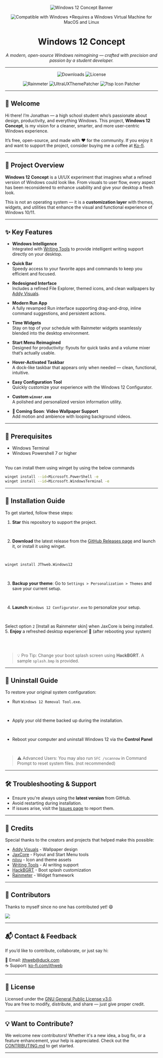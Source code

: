 <p align="center">
  <img src="banner.png" alt="Windows 12 Concept Banner">
</p>
<p align="center">
  <img src="compatible.png" alt="Compatible with Windows">
  *Requires a Windows Virtual Machine for MacOS and Linux
</p>

<h1 align="center">Windows 12 Concept</h1>
<p align="center"><em>A modern, open-source Windows reimagining — crafted with precision and passion by a student developer.</em></p>

---

<p align="center">
  <!-- Project Stats -->
  <img src="https://img.shields.io/github/downloads/jthweb/windows-12/total?style=flat-square&logo=github&color=success" alt="Downloads">
  <img src="https://img.shields.io/github/license/jthweb/windows-12?style=flat-square&logo=open-source-initiative&color=blue" alt="License">
</p>

<p align="center">
  <!-- Tools Used -->
  <img src="https://img.shields.io/badge/Rainmeter-Desktop%20Widgets-blue?style=flat-square&logo=rainmeter" alt="Rainmeter">
  <img src="https://img.shields.io/badge/UltraUXThemePatcher-Theme%20Support-orange?style=flat-square&logo=visual-studio-code" alt="UltraUXThemePatcher">
  <img src="https://img.shields.io/badge/7tsp-Icon%20Patcher-yellow?style=flat-square&logo=icons8" alt="7tsp Icon Patcher">
</p>

---

## 👋 Welcome

Hi there! I’m Jonathan — a high school student who’s passionate about design, productivity, and everything Windows. This project, **Windows 12 Concept**, is my vision for a cleaner, smarter, and more user-centric Windows experience.

It’s free, open-source, and made with ❤️ for the community. If you enjoy it and want to support the project, consider buying me a coffee at [Ko-fi](https://ko-fi.com/jthweb).

---

## 📍 Project Overview

**Windows 12 Concept** is a UI/UX experiment that imagines what a refined version of Windows could look like. From visuals to user flow, every aspect has been reconsidered to enhance usability and give your desktop a fresh look.

This is not an operating system — it is a **customization layer** with themes, widgets, and utilities that enhance the visual and functional experience of Windows 10/11.

---

## ✨ Key Features

- **Windows Intelligence**  
  Integrated with [Writing Tools](https://github.com/theJayTea/WritingTools) to provide intelligent writing support directly on your desktop.

- **Quick Bar**  
  Speedy access to your favorite apps and commands to keep you efficient and focused.

- **Redesigned Interface**  
  Includes a refined File Explorer, themed icons, and clean wallpapers by [Addy Visuals](https://youtube.com/@addyvisuals).

- **Modern Run App**  
  A fully revamped Run interface supporting drag-and-drop, inline command suggestions, and persistent actions.

- **Time Widgets**  
  Stay on top of your schedule with Rainmeter widgets seamlessly blended into the desktop environment.

- **Start Menu Reimagined**  
  Designed for productivity: flyouts for quick tasks and a volume mixer that’s actually usable.

- **Hover-Activated Taskbar**  
  A dock-like taskbar that appears only when needed — clean, functional, intuitive.

- **Easy Configuration Tool**  
  Quickly customize your experience with the Windows 12 Configurator.

- **Custom `winver.exe`**  
  A polished and personalized version information utility.

- **🎥 Coming Soon**: **Video Wallpaper Support**  
  Add motion and ambience with looping background videos.

---

## 📜 Prerequisites

- Windows Terminal
- Windows Powershell 7 or higher
<br>
You can install them using winget by using the below commands
<br>

```bash
winget install --id=Microsoft.PowerShell -e
winget install --id=Microsoft.WindowsTerminal -e
```

---

## 🚀 Installation Guide

To get started, follow these steps:

1. **Star** this repository to support the project.

<br>

2. **Download** the latest release from the [GitHub Releases page](https://github.com/jthweb/Windows-12/releases) and launch it, or install it using winget.

<br>

```bash
winget install JThweb.Windows12
```
<br>

3. **Backup your theme**: Go to `Settings > Personalization > Themes` and save your current setup.

<br>

4. **Launch** `Windows 12 Configurator.exe` to personalize your setup. 

<br>

Select option `2` [Install as Rainmeter skin] when JaxCore is being installed.
5. **Enjoy** a refreshed desktop experience! 🚀 (after rebooting your system)

<br>
<br>

> 💡 Pro Tip: Change your boot splash screen using **HackBGRT**. A sample `splash.bmp` is provided.

---

## 🔄 Uninstall Guide

To restore your original system configuration:

- Run `Windows 12 Removal Tool.exe`.

<br>

- Apply your old theme backed up during the installation.

<br>

- Reboot your computer and uninstall Windows 12 via the **Control Panel**

<br>

> ⚠️ Advanced Users: You may also run `SFC /scannow` in Command Prompt to reset system files. (not recommended)

---

## 🛠 Troubleshooting & Support

- Ensure you're always using the **latest version** from GitHub.
- Avoid restarting during installation.
- If issues arise, visit the [Issues page](https://github.com/jthweb/windows-12/issues) to report them.

---

## 🙌 Credits

Special thanks to the creators and projects that helped make this possible:

- [Addy Visuals](https://youtube.com/@addyvisuals) - Wallpaper design
- [JaxCore](https://github.com/jaxcore) - Flyout and Start Menu tools
- [niivu](https://deviantart.com/niivu) - Icon and theme assets
- [Writing Tools](https://github.com/theJayTea/WritingTools) - AI writing support
- [HackBGRT](https://github.com/Metabolix) - Boot splash customization
- [Rainmeter](https://www.rainmeter.net) - Widget framework

---

## 👥 Contributors

<!--Thanks to everyone who has contributed to this project! 💙-->
Thanks to myself since no one has contributed yet! 😄

<a href="https://github.com/jthweb/windows-12/graphs/contributors">
  <img src="https://contrib.rocks/image?repo=jthweb/windows-12" />
</a>

---

## 📬 Contact & Feedback

If you’d like to contribute, collaborate, or just say hi:

📧 Email: [jthweb@duck.com](mailto:jthweb@duck.com)  
☕ Support: [ko-fi.com/jthweb](https://ko-fi.com/jthweb)

---

## 📄 License

Licensed under the [GNU General Public License v3.0](LICENSE).  
You are free to modify, distribute, and share — just give proper credit.

---

## 💡 Want to Contribute?

We welcome new contributors! Whether it's a new idea, a bug fix, or a feature enhancement, your help is appreciated. Check out the [CONTRIBUTING.md](CONTRIBUTING.md) to get started.

---
